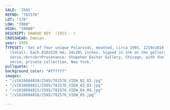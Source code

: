 ```yaml
---
SALE: '2565'
REFNO: "781576"
LOT: "170"
LOW: "7000"
HIGH: "10000"
DESCRIPT: DAWOUD BEY  (1953 - )
CROSSHEAD: Damian.
year: 1995
TYPESET: 'Set of four unique Polaroids, mounted, circa 1995. 1219x1016 mm; 48x41 inches
  (total). Each 610x520 mm; 24x20½ inches. Signed in ink on the gallery label on the
  verso.<br><br>Provenance: Stepehen Daiter Gallery, Chicago, with the gallery label,
  verso; private collection, New York.'
pullquote: ''
background_color: "#ffffff"
images:
- "/v1616604810/2565/781576_VIEW_02_02.jpg"
- "/v1616604811/2565/781576_VIEW_03_03.jpg"
- "/v1616604812/2565/781576_VIEW_04_04.jpg"
- "/v1616604816/2565/781576_VIEW_05.jpg"

---
```

